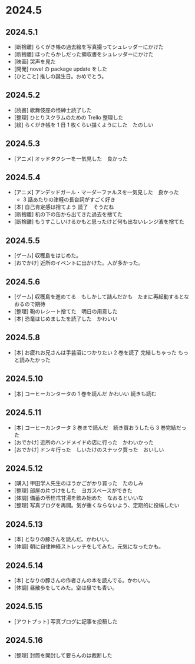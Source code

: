 # 2024.5

## 2024.5.1

- [断捨離] らくがき帳の過去絵を写真撮ってシュレッダーにかけた
- [断捨離] ほったらかしだった領収書をシュレッダーにかけた
- [映画] 哭声を見た
- [開発] novel の package update をした
- [ひとこと] 推しの誕生日。おめでとう。

## 2024.5.2

- [読書] 歌舞伎座の怪紳士読了した
- [整理] ひとりスクラムのための Trello 整理した
- [絵] らくがき帳を 1 日 1 枚くらい描くようにした　たのしい

## 2024.5.3

- [アニメ] オッドタクシーを一気見した　良かった

## 2024.5.4

- [アニメ] アンデッドガール・マーダーファルスを一気見した　良かった
  - 3 話あたりの津軽の長台詞がすごく好き
- [本] 自己肯定感は捨てよう 読了　そうだね
- [断捨離] 机の下の缶から出てきた過去を捨てた
- [断捨離] もうすこしいけるかもと思ったけど何も出ないレンジ液を捨てた

## 2024.5.5

- [ゲーム] 収穫島をはじめた。
- [おでかけ] 近所のイベントに出かけた。人が多かった。

## 2024.5.6

- [ゲーム] 収穫島を進めてる　もしかして詰んだかも　たまに再起動するとなおるので期待
- [整理] 鞄のレシート捨てた　明日の用意した
- [本] 恐竜はじめましたを読了した　かわいい

## 2024.5.8

- [本] お疲れお兄さんは手芸沼につかりたい 2 巻を読了 完結しちゃった もっと読みたかった

## 2024.5.10

- [本] コーヒーカンタータの 1 巻を読んだ かわいい 続きも読む

## 2024.5.11

- [本] コーヒーカンタータ 3 巻まで読んだ　続き買おうしたら 3 巻完結だった
- [おでかけ] 近所のハンドメイドの店に行った　かわいかった
- [おでかけ] ドンキ行った　しいたけのスナック買った　おいしい

## 2024.5.12

- [購入] 甲田学人先生のほうかごがかり買った　たのしみ
- [整理] 部屋の片づけをした　ヨガスペースができた
- [体調] 備蓄の苓桂朮甘湯を飲み始めた　なおるといいな
- [整理] 写真ブログを再開。気が重くならないよう、定期的に投稿したい

## 2024.5.13

- [本] となりの豚さんを読んだ。かわいい。
- [体調] 朝に自律神経ストレッチをしてみた。元気になったかも。

## 2024.5.14

- [本] となりの豚さんの作者さんの本を読んでる。かわいい。
- [体調] 昼散歩をしてみた。空は昼でも青い。

## 2024.5.15

- [アウトプット] 写真ブログに記事を投稿した

## 2024.5.16

- [整理] 封筒を開封して要らんのは裁断した
